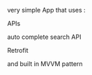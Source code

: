 very simple App that uses :


APIs

auto complete search API

Retrofit

and built in MVVM pattern 

